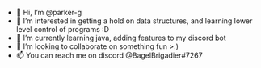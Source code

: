 - 👋 Hi, I’m @parker-g
- 👀 I’m interested in getting a hold on data structures, and learning lower level control of programs :D
- 🌱 I’m currently learning java, adding features to my discord bot
- 💞️ I’m looking to collaborate on something fun >:)
- 📫 You can reach me on discord @BagelBrigadier#7267

<!---
parker-g/parker-g is a ✨ special ✨ repository because its `README.md` (this file) appears on your GitHub profile.
You can click the Preview link to take a look at your changes.
--->
